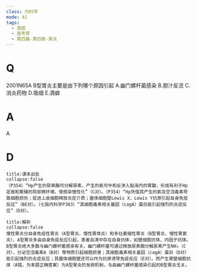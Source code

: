 ```yaml
---
class: 内科学
mode: A1
tags:
  - 真题
  - 医考帮
  - 第四篇-第四章-胃炎
---
```


# Q
2001N65A B型胃炎主要是由下列哪个原因引起
A.幽门螺杆菌感染
B.胆汁反流
C.消炎药物
D.吸烟
E.酒癖

# A
A
# D
```ad-note
title:课本出处
collapse:false
（P354）“Hp产生的尿素酶可分解尿素，产生的氨可中和反渗入黏液内的胃酸，形成有利于Hp定居和繁殖的局部微环境，使感染慢性化”（C对）。（P354）“Hp凭借其产生的氨及空泡毒素导致细胞损伤；促进上皮细胞释放炎症介质；菌体细胞壁Lewis X、Lewis Y抗原引起自身免疫反应”（BE对）。（七版内科学P383）“其细胞毒素相关基因（cagA）蛋白能引起强烈的炎症反应”（D对）。
```

```ad-summary
title:解析
collapse:false
慢性胃炎分自身免疫性胃炎（A型胃炎、慢性胃体炎）和多灶萎缩性胃炎（B型胃炎、慢性胃窦炎），A型胃炎多由自身免疫反应引起，患者血清中存在自身抗体，如壁细胞抗体、内因子抗体。B型胃炎绝大多数与幽门螺杆菌感染有关，幽门螺杆菌可通过释放尿素酶分解尿素产生NH₃（C对），分泌空泡毒素A（B对）等物质引起细胞损害；其细胞毒素相关基因（cagA）蛋白（D对）能引起强烈的炎症反应；其菌体细胞壁还可以作为抗原诱导免疫反应（E对）。而产生胃壁细胞抗体（A错，为本题正确答案）为A型胃炎的发病机制，与由幽门螺杆菌感染引起的B型胃炎无关。
```

